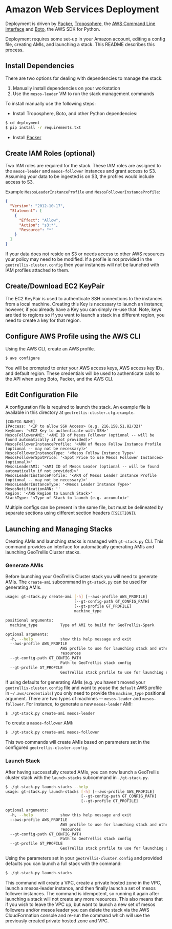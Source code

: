 # Amazon Web Services Deployment

Deployment is driven by [Packer](https://www.packer.io), [Troposphere](https://github.com/cloudtools/troposphere), the [AWS Command Line Interface](http://aws.amazon.com/cli/) and [Boto](http://aws.amazon.com/cli/), the AWS SDK for Python.

Deployment requires some set-up in your Amazon account, editing a config file, creating AMIs, and launching a stack. This README describes this process.

## Install Dependencies

There are two options for dealing with dependencies to manage the stack:
  1. Manually install dependencies on your workstation
  2. Use the `mesos-leader` VM to run the stack management commands

To install manually use the following steps:
 - Install Troposphere, Boto, and other Python dependencies:

```bash
$ cd deployment
$ pip install -r requirements.txt
```

 - Install [Packer]()

## Create IAM Roles (optional)

Two IAM roles are required for the stack. These IAM roles are assigned to the `mesos-leader` and `mesos-follower` instances and grant access to S3. Assuming your data to be ingested is on S3, the profiles would include access to S3.

Example `MesosLeaderInstanceProfile` and `MesosFollowerInstanceProfile`:
```json
{
  "Version": "2012-10-17",
  "Statement": [
    {
      "Effect": "Allow",
      "Action": "s3:*",
      "Resource": "*"
    }
  ]
}
```

If your data does not reside on S3 or needs access to other AWS resources your policy may need to be modified. If a profile is not provided in the `geotrellis-cluster.config` then your instances will not be launched with IAM profiles attached to them.


## Create/Download EC2 KeyPair

The EC2 KeyPair is used to authenticate SSH connections to the instances from a local machine. Creating this Key is necessary to launch an instance; however, if you already have a Key you can simply re-use that. Note, keys are tied to regions so if you want to launch a stack in a different region, you need to create a key for that region.

## Configure AWS Profile using the AWS CLI

Using the AWS CLI, create an AWS profile.

```bash
$ aws configure
```

You will be prompted to enter your AWS access keys,  AWS access key IDs, and default region. These credentials will be used to authenticate calls to the API when using Boto, Packer, and the AWS CLI.

## Edit Configuration File

A configuration file is required to launch the stack. An example file is available in this directory at `geotrellis-cluster.cfg.example`.

```
[CONFIG NAME]
IPAccess: '<IP to allow SSH Access> (e.g. 216.158.51.82/32)'
KeyName: '<EC2 Key to authenticate with SSH>'
MesosFollowerAMI: '<AMI ID of Mesos Follower (optional -- will be found automatically if not provided)>'
MesosFollowerInstanceProfile: '<ARN of Mesos Follow Instance Profile (optional -- may not be necessary)>'
MesosFollowerInstanceType: '<Mesos Follow Instance Type>'
MesosFollowerSpotPrice: '<Spot Price to use Mesos Follower Instances> (optional)>'
MesosLeaderAMI: '<AMI ID of Mesos Leader (optional -- will be found automatically if not provided)>'
MesosLeaderInstanceProfile: '<ARN of Mesos Leader Instance Profile (optional -- may not be necessary)>'
MesosLeaderInstanceType: '<Mesos Leader Instance Type>'
MesosNotificationARN: ''
Region: '<AWS Region to Launch Stack>'
StackType: '<Type of Stack to launch (e.g. accumulo)>'
```

Multiple configs can be present in the same file, but must be delineated by separate sections using different section headers (`[SECTION]`).

## Launching and Managing Stacks

Creating AMIs and launching stacks is managed with  `gt-stack.py` CLI. This command provides an interface for automatically generating AMIs and launching GeoTrellis Cluster stacks.

### Generate AMIs

Before launching your GeoTrellis Cluster stack you will need to generate AMIs. The `create-ami` subcommand in `gt-stack.py` can be used for generating AMIs.

```bash
usage: gt-stack.py create-ami [-h] [--aws-profile AWS_PROFILE]
                              [--gt-config-path GT_CONFIG_PATH]
                              [--gt-profile GT_PROFILE]
                              machine_type

positional arguments:
  machine_type          Type of AMI to build for GeoTrellis-Spark

optional arguments:
  -h, --help            show this help message and exit
  --aws-profile AWS_PROFILE
                        AWS profile to use for launching stack and other
                        resources
  --gt-config-path GT_CONFIG_PATH
                        Path to GeoTrellis stack config
  --gt-profile GT_PROFILE
                        GeoTrellis stack profile to use for launching stacks
```

If using defaults for generating AMIs (e.g. you haven't moved your `geotrellis-cluster.config` file and want to youse the `default` AWS profile in `~/.aws/credentials`) you only need to provide the `machine_type` positional argument. There are two types of machines -- `mesos-leader` and `mesos-follower`. For instance, to generate a new `mesos-leader` AMI:

```bash
$ ./gt-stack.py create-ami mesos-leader
```

To create a `mesos-follower` AMI:
```bash
$ ./gt-stack.py create-ami mesos-follower
```

This two commands will create AMIs based on parameters set in the configured `geotrellis-cluster.config`.

### Launch Stack

After having successfully created AMIs, you can now launch a GeoTrellis cluster stack with the `launch-stacks` subcommand in `./gt-stack.py`.

```bash
$ ./gt-stack.py launch-stacks --help
usage: gt-stack.py launch-stacks [-h] [--aws-profile AWS_PROFILE]
                                 [--gt-config-path GT_CONFIG_PATH]
                                 [--gt-profile GT_PROFILE]

optional arguments:
  -h, --help            show this help message and exit
  --aws-profile AWS_PROFILE
                        AWS profile to use for launching stack and other
                        resources
  --gt-config-path GT_CONFIG_PATH
                        Path to GeoTrellis stack config
  --gt-profile GT_PROFILE
                        GeoTrellis stack profile to use for launching stacks
```

Using the parameters set in your `geotrellis-cluster.config` and provided defaults you can launch a full stack with the command:

```bash
$ ./gt-stack.py launch-stacks
```

This command will create a VPC, create a private hosted zone in the VPC, launch a mesos-leader instance, and then finally launch a set of mesos follower instances. The command is idempotent, so running it again after launching a stack will not create any more resources. This also means that if you wish to leave the VPC up, but want to launch a new set of mesos followers and/or mesos leader you can delete the stack via the AWS CloudFormation console and re-run the command which will use the previously created private hosted zone and VPC.
